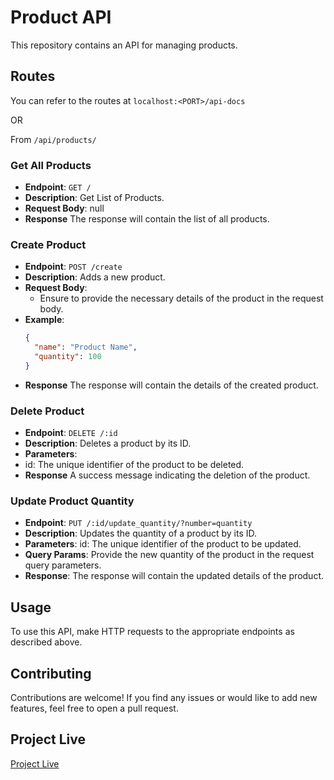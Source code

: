 # Product API

This repository contains an API for managing products.

## Routes
You can refer to the routes at `localhost:<PORT>/api-docs`

OR

From `/api/products/`
### Get All Products
- **Endpoint**: `GET /`
- **Description**: Get List of Products.
- **Request Body**: null
- **Response**
   The response will contain the list of all products.
  
### Create Product
- **Endpoint**: `POST /create`
- **Description**: Adds a new product.
- **Request Body**: 
  - Ensure to provide the necessary details of the product in the request body.
- **Example**:
  ```json
  {
    "name": "Product Name",
    "quantity": 100
  }
  ```
- **Response**
   The response will contain the details of the created product.

### Delete Product
- **Endpoint**: `DELETE /:id`
- **Description**: Deletes a product by its ID.
- **Parameters**:
- id: The unique identifier of the product to be deleted.
- **Response**
  A success message indicating the deletion of the product.

### Update Product Quantity
- **Endpoint**: `PUT /:id/update_quantity/?number=quantity`
- **Description**: Updates the quantity of a product by its ID.
- **Parameters**:
  id: The unique identifier of the product to be updated.
- **Query Params**:
  Provide the new quantity of the product in the request query parameters.
- **Response**:
  The response will contain the updated details of the product.

## Usage
  To use this API, make HTTP requests to the appropriate endpoints as described above.

## Contributing
  Contributions are welcome! If you find any issues or would like to add new features, feel free to open a pull request.

## Project Live
  [Project Live]()
